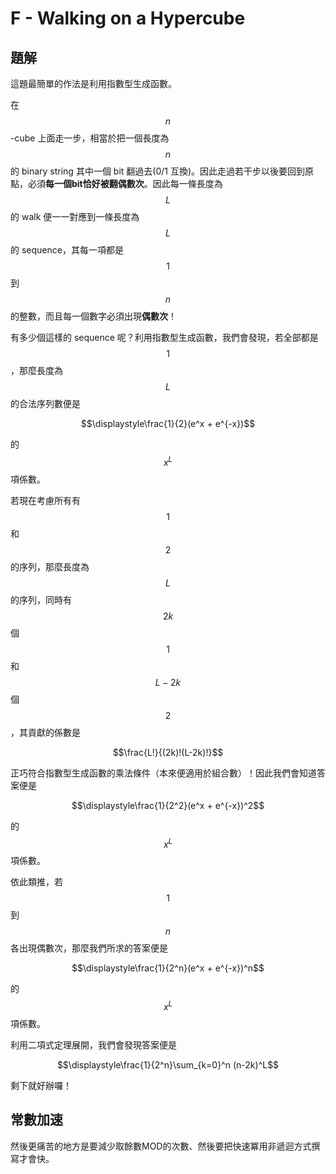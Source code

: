# F - Walking on a Hypercube

## 題解

這題最簡單的作法是利用指數型生成函數。

在 $$n$$-cube 上面走一步，相當於把一個長度為 $$n$$ 的 binary string 其中一個 bit 翻過去(0/1 互換)。因此走過若干步以後要回到原點，必須**每一個bit恰好被翻偶數次**。因此每一條長度為 $$L$$ 的 walk 便一一對應到一條長度為 $$L$$ 的 sequence，其每一項都是 $$1$$ 到 $$n$$ 的整數，而且每一個數字必須出現**偶數次**！

有多少個這樣的 sequence 呢？利用指數型生成函數，我們會發現，若全部都是 $$1$$，那麼長度為 $$L$$ 的合法序列數便是

$$\displaystyle\frac{1}{2}(e^x + e^{-x})$$

的 $$x^L$$ 項係數。

若現在考慮所有有 $$1$$ 和 $$2$$ 的序列，那麼長度為 $$L$$ 的序列，同時有 $$2k$$ 個 $$1$$ 和 $$L-2k$$ 個 $$2$$，其貢獻的係數是 

$$\frac{L!}{(2k)!(L-2k)!}$$

正巧符合指數型生成函數的乘法條件（本來便適用於組合數）！因此我們會知道答案便是

$$\displaystyle\frac{1}{2^2}(e^x + e^{-x})^2$$

的 $$x^L$$ 項係數。

依此類推，若 $$1$$ 到 $$n$$ 各出現偶數次，那麼我們所求的答案便是

$$\displaystyle\frac{1}{2^n}(e^x + e^{-x})^n$$

的 $$x^L$$ 項係數。

利用二項式定理展開，我們會發現答案便是

$$\displaystyle\frac{1}{2^n}\sum_{k=0}^n (n-2k)^L$$

剩下就好辦囉！

## 常數加速

然後更痛苦的地方是要減少取餘數MOD的次數、然後要把快速冪用非遞迴方式撰寫才會快。